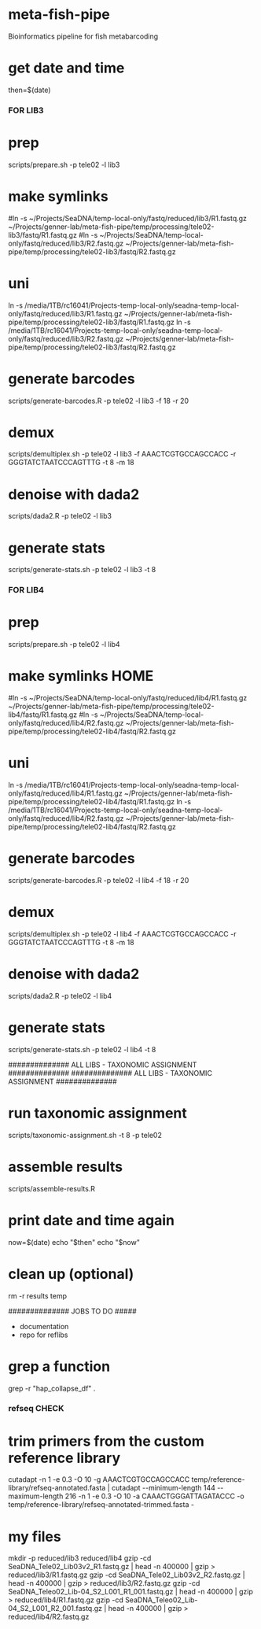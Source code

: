 # meta-fish-pipe
Bioinformatics pipeline for fish metabarcoding

# get date and time
then=$(date)

### FOR LIB3 ###

# prep
scripts/prepare.sh -p tele02 -l lib3

# make symlinks
#ln -s ~/Projects/SeaDNA/temp-local-only/fastq/reduced/lib3/R1.fastq.gz ~/Projects/genner-lab/meta-fish-pipe/temp/processing/tele02-lib3/fastq/R1.fastq.gz
#ln -s ~/Projects/SeaDNA/temp-local-only/fastq/reduced/lib3/R2.fastq.gz ~/Projects/genner-lab/meta-fish-pipe/temp/processing/tele02-lib3/fastq/R2.fastq.gz
# uni
ln -s /media/1TB/rc16041/Projects-temp-local-only/seadna-temp-local-only/fastq/reduced/lib3/R1.fastq.gz ~/Projects/genner-lab/meta-fish-pipe/temp/processing/tele02-lib3/fastq/R1.fastq.gz
ln -s /media/1TB/rc16041/Projects-temp-local-only/seadna-temp-local-only/fastq/reduced/lib3/R2.fastq.gz ~/Projects/genner-lab/meta-fish-pipe/temp/processing/tele02-lib3/fastq/R2.fastq.gz

# generate barcodes
scripts/generate-barcodes.R -p tele02 -l lib3 -f 18 -r 20

# demux
scripts/demultiplex.sh -p tele02 -l lib3 -f AAACTCGTGCCAGCCACC -r GGGTATCTAATCCCAGTTTG -t 8 -m 18

# denoise with dada2
scripts/dada2.R -p tele02 -l lib3

# generate stats
scripts/generate-stats.sh -p tele02 -l lib3 -t 8


### FOR LIB4 ###

# prep
scripts/prepare.sh -p tele02 -l lib4

# make symlinks HOME
#ln -s ~/Projects/SeaDNA/temp-local-only/fastq/reduced/lib4/R1.fastq.gz ~/Projects/genner-lab/meta-fish-pipe/temp/processing/tele02-lib4/fastq/R1.fastq.gz
#ln -s ~/Projects/SeaDNA/temp-local-only/fastq/reduced/lib4/R2.fastq.gz ~/Projects/genner-lab/meta-fish-pipe/temp/processing/tele02-lib4/fastq/R2.fastq.gz
# uni
ln -s /media/1TB/rc16041/Projects-temp-local-only/seadna-temp-local-only/fastq/reduced/lib4/R1.fastq.gz ~/Projects/genner-lab/meta-fish-pipe/temp/processing/tele02-lib4/fastq/R1.fastq.gz
ln -s /media/1TB/rc16041/Projects-temp-local-only/seadna-temp-local-only/fastq/reduced/lib4/R2.fastq.gz ~/Projects/genner-lab/meta-fish-pipe/temp/processing/tele02-lib4/fastq/R2.fastq.gz

# generate barcodes
scripts/generate-barcodes.R -p tele02 -l lib4 -f 18 -r 20

# demux
scripts/demultiplex.sh -p tele02 -l lib4 -f AAACTCGTGCCAGCCACC -r GGGTATCTAATCCCAGTTTG -t 8 -m 18

# denoise with dada2
scripts/dada2.R -p tele02 -l lib4

# generate stats
scripts/generate-stats.sh -p tele02 -l lib4 -t 8



############## ALL LIBS - TAXONOMIC ASSIGNMENT ##############
############## ALL LIBS - TAXONOMIC ASSIGNMENT ##############

# run taxonomic assignment
scripts/taxonomic-assignment.sh -t 8 -p tele02

# assemble results
scripts/assemble-results.R


# print date and time again
now=$(date)
echo "$then"
echo "$now"

# clean up (optional) 
rm -r results temp



############## JOBS TO DO #####

- documentation
- repo for reflibs


# grep a function
grep -r "hap_collapse_df" .


### refseq CHECK

# trim primers from the custom reference library
cutadapt -n 1 -e 0.3 -O 10 -g AAACTCGTGCCAGCCACC temp/reference-library/refseq-annotated.fasta | cutadapt --minimum-length 144 --maximum-length 216 -n 1 -e 0.3 -O 10 -a  CAAACTGGGATTAGATACCC -o temp/reference-library/refseq-annotated-trimmed.fasta -

# my files
mkdir -p reduced/lib3 reduced/lib4
gzip -cd SeaDNA_Tele02_Lib03v2_R1.fastq.gz | head -n 400000 | gzip > reduced/lib3/R1.fastq.gz
gzip -cd SeaDNA_Tele02_Lib03v2_R2.fastq.gz | head -n 400000 | gzip > reduced/lib3/R2.fastq.gz
gzip -cd SeaDNA_Teleo02_Lib-04_S2_L001_R1_001.fastq.gz | head -n 400000 | gzip > reduced/lib4/R1.fastq.gz
gzip -cd SeaDNA_Teleo02_Lib-04_S2_L001_R2_001.fastq.gz | head -n 400000 | gzip > reduced/lib4/R2.fastq.gz
